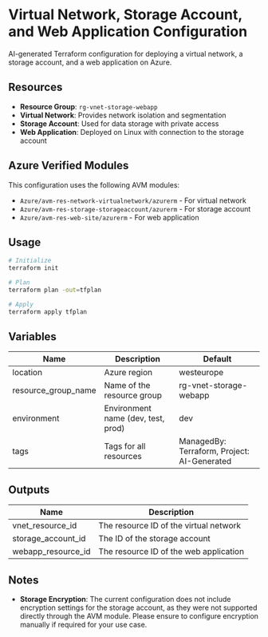 # Virtual Network, Storage Account, and Web Application Configuration

AI-generated Terraform configuration for deploying a virtual network, a storage account, and a web application on Azure.

## Resources

- **Resource Group**: `rg-vnet-storage-webapp`
- **Virtual Network**: Provides network isolation and segmentation
- **Storage Account**: Used for data storage with private access
- **Web Application**: Deployed on Linux with connection to the storage account

## Azure Verified Modules

This configuration uses the following AVM modules:
- `Azure/avm-res-network-virtualnetwork/azurerm` - For virtual network
- `Azure/avm-res-storage-storageaccount/azurerm` - For storage account
- `Azure/avm-res-web-site/azurerm` - For web application

## Usage

```bash
# Initialize
terraform init

# Plan
terraform plan -out=tfplan

# Apply
terraform apply tfplan
```

## Variables

| Name | Description | Default |
|------|-------------|---------|
| location | Azure region | westeurope |
| resource_group_name | Name of the resource group | rg-vnet-storage-webapp |
| environment | Environment name (dev, test, prod) | dev |
| tags | Tags for all resources | ManagedBy: Terraform, Project: AI-Generated |

## Outputs

| Name | Description |
|------|-------------|
| vnet_resource_id | The resource ID of the virtual network |
| storage_account_id | The ID of the storage account |
| webapp_resource_id | The resource ID of the web application |

## Notes

- **Storage Encryption**: The current configuration does not include encryption settings for the storage account, as they were not supported directly through the AVM module. Please ensure to configure encryption manually if required for your use case.
